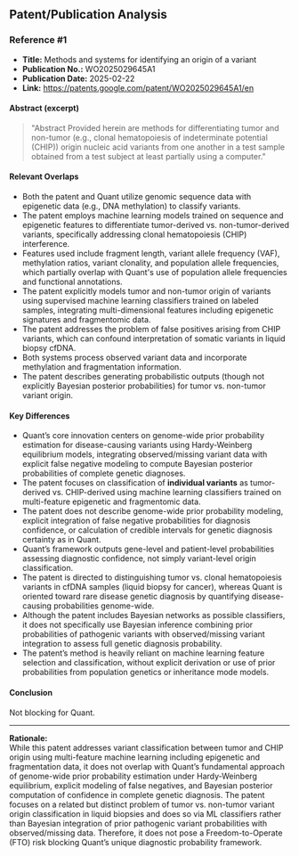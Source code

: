 ## Patent/Publication Analysis

### Reference #1

- **Title:** Methods and systems for identifying an origin of a variant
- **Publication No.:** WO2025029645A1
- **Publication Date:** 2025-02-22
- **Link:** https://patents.google.com/patent/WO2025029645A1/en

#### Abstract (excerpt)

> "Abstract Provided herein are methods for differentiating tumor and non-tumor (e.g., clonal hematopoiesis of indeterminate potential (CHIP)) origin nucleic acid variants from one another in a test sample obtained from a test subject at least partially using a computer."

#### Relevant Overlaps

- Both the patent and Quant utilize genomic sequence data with epigenetic data (e.g., DNA methylation) to classify variants.
- The patent employs machine learning models trained on sequence and epigenetic features to differentiate tumor-derived vs. non-tumor-derived variants, specifically addressing clonal hematopoiesis (CHIP) interference.
- Features used include fragment length, variant allele frequency (VAF), methylation ratios, variant clonality, and population allele frequencies, which partially overlap with Quant's use of population allele frequencies and functional annotations.
- The patent explicitly models tumor and non-tumor origin of variants using supervised machine learning classifiers trained on labeled samples, integrating multi-dimensional features including epigenetic signatures and fragmentomic data.
- The patent addresses the problem of false positives arising from CHIP variants, which can confound interpretation of somatic variants in liquid biopsy cfDNA.
- Both systems process observed variant data and incorporate methylation and fragmentation information.
- The patent describes generating probabilistic outputs (though not explicitly Bayesian posterior probabilities) for tumor vs. non-tumor variant origin.

#### Key Differences

- Quant’s core innovation centers on genome-wide prior probability estimation for disease-causing variants using Hardy-Weinberg equilibrium models, integrating observed/missing variant data with explicit false negative modeling to compute Bayesian posterior probabilities of complete genetic diagnoses.
- The patent focuses on classification of **individual variants** as tumor-derived vs. CHIP-derived using machine learning classifiers trained on multi-feature epigenetic and fragmentomic data.
- The patent does not describe genome-wide prior probability modeling, explicit integration of false negative probabilities for diagnosis confidence, or calculation of credible intervals for genetic diagnosis certainty as in Quant.
- Quant’s framework outputs gene-level and patient-level probabilities assessing diagnostic confidence, not simply variant-level origin classification.
- The patent is directed to distinguishing tumor vs. clonal hematopoiesis variants in cfDNA samples (liquid biopsy for cancer), whereas Quant is oriented toward rare disease genetic diagnosis by quantifying disease-causing probabilities genome-wide.
- Although the patent includes Bayesian networks as possible classifiers, it does not specifically use Bayesian inference combining prior probabilities of pathogenic variants with observed/missing variant integration to assess full genetic diagnosis probability.
- The patent’s method is heavily reliant on machine learning feature selection and classification, without explicit derivation or use of prior probabilities from population genetics or inheritance mode models.

#### Conclusion

Not blocking for Quant.

---

**Rationale:**  
While this patent addresses variant classification between tumor and CHIP origin using multi-feature machine learning including epigenetic and fragmentation data, it does not overlap with Quant’s fundamental approach of genome-wide prior probability estimation under Hardy-Weinberg equilibrium, explicit modeling of false negatives, and Bayesian posterior computation of confidence in complete genetic diagnosis. The patent focuses on a related but distinct problem of tumor vs. non-tumor variant origin classification in liquid biopsies and does so via ML classifiers rather than Bayesian integration of prior pathogenic variant probabilities with observed/missing data. Therefore, it does not pose a Freedom-to-Operate (FTO) risk blocking Quant’s unique diagnostic probability framework.
